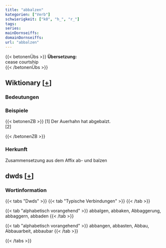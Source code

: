 ```yaml
---
title: "abbalzen"
kategorien: ["Verb"]
schwierigkeit: ["k0", "h_", "r_"]
tags:
series:
mainDornseiffs:
domainDornseiffs:
url: "abbalzen"
---
```


{{< betonenÜbs >}}
**Übersetzung:**  
cease courtship  
{{< /betonenÜbs >}}

## Wiktionary [[+](https://de.wiktionary.org/wiki/abbalzen)]

### Bedeutungen

### Beispiele
{{< betonenZB >}}
[1] Der Auerhahn hat abgebalzt.  
[2]  

{{< /betonenZB >}}
### Herkunft
Zusammensetzung aus dem Affix ab- und balzen  



## dwds [[+](https://www.dwds.de/wb/abbalzen)]

### Wortinformation
{{< tabs "Dwds" >}}
{{< tab "Typische Verbindungen" >}}
{{< /tab >}}

{{< tab "alphabetisch vorangehend" >}}
abbalgen, abbaken, Abbaggerung, abbaggern, abbaden
{{< /tab >}}

{{< tab "alphabetisch vorangehend" >}}
abbangen, abbasten, Abbau, Abbauarbeit, abbaubar
{{< /tab >}}

{{< /tabs >}}

